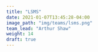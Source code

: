 ```yaml
---
title: "LSMS"
date: 2021-01-07T13:45:28-04:00
image_path: "img/teams/lsms.png"
team_lead: "Arthur Shaw"
weight: 14
draft: true
---
```


